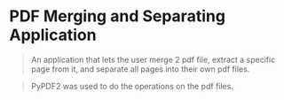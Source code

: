 # PDF Merging and Separating Application

> An application that lets the user merge 2 pdf file, extract a specific page
> from it, and separate all pages into their own pdf files.


> PyPDF2 was used to do the operations on the pdf files.
